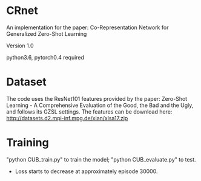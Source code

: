 # CRnet
An implementation for the paper: Co-Representation Network for Generalized Zero-Shot Learning

Version 1.0

python3.6, pytorch0.4 required

# Dataset
The code uses the ResNet101 features provided by the paper: Zero-Shot Learning - A Comprehensive Evaluation of the Good, the Bad and the Ugly, and follows its GZSL settings. The features can be download here: http://datasets.d2.mpi-inf.mpg.de/xian/xlsa17.zip

# Training

"python CUB_train.py" to train the model;
"python CUB_evaluate.py" to test.

* Loss starts to decrease at approximately episode 30000.
